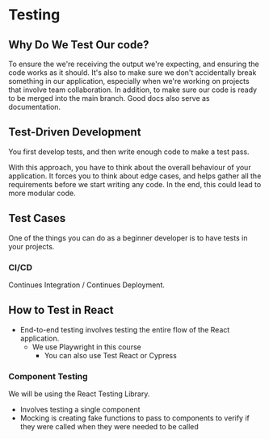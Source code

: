 # Testing

## Why Do We Test Our code?

To ensure the we're receiving the output we're expecting, and ensuring the code works as it should. It's also to make sure we don't accidentally break something in our application, especially when we're working on projects that involve team collaboration. In addition, to make sure our code is ready to be merged into the main branch. Good docs also serve as documentation.

## Test-Driven Development

You first develop tests, and then write enough code to make a test pass.

With this approach, you have to think about the overall behaviour of your application. It forces you to think about edge cases, and helps gather all the requirements before we start writing any code. In the end, this could lead to more modular code.

## Test Cases

One of the things you can do as a beginner developer is to have tests in your projects.

### CI/CD

Continues Integration / Continues Deployment.

## How to Test in React

- End-to-end testing involves testing the entire flow of the React application.
  - We use Playwright in this course
    - You can also use Test React or Cypress

### Component Testing

We will be using the React Testing Library.

- Involves testing a single component
- Mocking is creating fake functions to pass to components to verify if they were called when they were needed to be called
